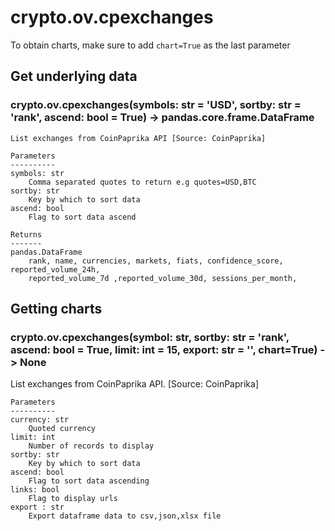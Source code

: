 # crypto.ov.cpexchanges

To obtain charts, make sure to add `chart=True` as the last parameter

## Get underlying data 
### crypto.ov.cpexchanges(symbols: str = 'USD', sortby: str = 'rank', ascend: bool = True) -> pandas.core.frame.DataFrame


    List exchanges from CoinPaprika API [Source: CoinPaprika]

    Parameters
    ----------
    symbols: str
        Comma separated quotes to return e.g quotes=USD,BTC
    sortby: str
        Key by which to sort data
    ascend: bool
        Flag to sort data ascend

    Returns
    -------
    pandas.DataFrame
        rank, name, currencies, markets, fiats, confidence_score, reported_volume_24h,
        reported_volume_7d ,reported_volume_30d, sessions_per_month,

## Getting charts 
### crypto.ov.cpexchanges(symbol: str, sortby: str = 'rank', ascend: bool = True, limit: int = 15, export: str = '', chart=True) -> None

List exchanges from CoinPaprika API. [Source: CoinPaprika]

    Parameters
    ----------
    currency: str
        Quoted currency
    limit: int
        Number of records to display
    sortby: str
        Key by which to sort data
    ascend: bool
        Flag to sort data ascending
    links: bool
        Flag to display urls
    export : str
        Export dataframe data to csv,json,xlsx file

